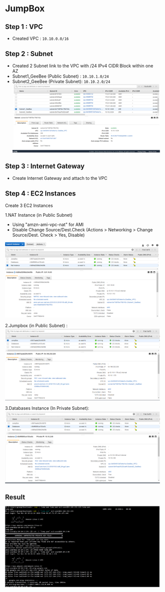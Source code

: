 # JumpBox
## Step 1 : VPC
- Created VPC : `10.10.0.0/16`
## Step 2 : Subnet
- Created 2 Subnet link to the VPC with /24 IPv4 CIDR Block within one AZ
- Subnet1_GeeBee (Public Subnet) : `10.10.1.0/24`
- Subnet2_GeeBee (Private Subnet): `10.10.2.0/24`
![Image of subnet](https://github.com/giangbinh238/AWS_Step_by_Step/blob/master/JumpBox/Image/Capture1.PNG)
## Step 3 : Internet Gateway
- Create Internet Gateway and attach to the VPC 
## Step 4 : EC2 Instances
Create 3 EC2 Instances

1.NAT Instance (in Public Subnet)
- Using "amzn-ami-vpc-nat" for AMI
- Disable Change Source/Dest.Check (Actions > Networking > Change Source/Dest. Check > Yes, Disable)
  
![Image of NAT Instance](https://github.com/giangbinh238/AWS_Step_by_Step/blob/master/JumpBox/Image/Capture11.PNG)

2.Jumpbox (in Public Subnet) : 
![Image of Jumpbox](https://github.com/giangbinh238/AWS_Step_by_Step/blob/master/JumpBox/Image/Capture9.PNG)

3.Databases Instance (In Private Subnet):
![Image of Databases Instance](https://github.com/giangbinh238/AWS_Step_by_Step/blob/master/JumpBox/Image/Capture10.PNG)

## Result
![Image of ConnecttoEC2](https://github.com/giangbinh238/AWS_Step_by_Step/blob/master/JumpBox/Image/ConnectToEC2.PNG)
